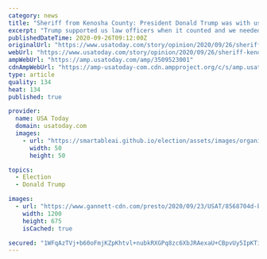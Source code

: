 ```yaml
---
category: news
title: "Sheriff from Kenosha County: President Donald Trump was with us when we needed him"
excerpt: "Trump supported us law officers when it counted and we needed it most and I am proud to endorse him as a leader who will uphold law and order."
publishedDateTime: 2020-09-26T09:12:00Z
originalUrl: "https://www.usatoday.com/story/opinion/2020/09/26/sheriff-kenosha-county-trump-supported-us-when-we-needed-column/3509523001/"
webUrl: "https://www.usatoday.com/story/opinion/2020/09/26/sheriff-kenosha-county-trump-supported-us-when-we-needed-column/3509523001/"
ampWebUrl: "https://amp.usatoday.com/amp/3509523001"
cdnAmpWebUrl: "https://amp-usatoday-com.cdn.ampproject.org/c/s/amp.usatoday.com/amp/3509523001"
type: article
quality: 134
heat: 134
published: true

provider:
  name: USA Today
  domain: usatoday.com
  images:
    - url: "https://smartableai.github.io/election/assets/images/organizations/usatoday.com-50x50.jpg"
      width: 50
      height: 50

topics:
  - Election
  - Donald Trump

images:
  - url: "https://www.gannett-cdn.com/presto/2020/09/23/USAT/8568704d-b649-4981-9423-06790f2eebf0-AFP_AFP_1WX1KK.jpg?auto=webp&crop=5567,3132,x0,y283&format=pjpg&width=1200"
    width: 1200
    height: 675
    isCached: true

secured: "1WFqAzTVj+b60oFmjKZpKhtvl+nubkRXGPq8zc6XbJRAexaU+CBpvUy5IpKTi/YG87toU5HDdol5SctvdXLa+7vsXSXQPsLC8h6JAQurLzPJw6hNzmWgeRDoS+9upFhlZND9cdrn94JTp20NLzfM0AIroY95VDF9o+mbjMg2YJpWP98nL9fZJkmVKY3ur548TC5+eNj7Y/0scwTKCcKyyQAuJ1Ytbqwh550fa12wL4X/vrRmwChwgHRRskf2F4sZZPQ8de4/nDleZL1SA5+izUCN9rX55PgcrZkYvI1ML01UEtjsr1c9He5X3Eiha/TKuT2k2mR2fOBWk5+Pie9QC/FeF+qXaSjsgiAkhGlsx5w=;4Ju7q7ypLW1iBD215sgHFg=="
---
```


